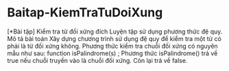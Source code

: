 # Baitap-KiemTraTuDoiXung
[*Bài tập] Kiểm tra từ đối xứng  đích Luyện tập sử dụng phương thức đệ quy.  Mô tả bài toán Xây dựng chương trình sử dụng đệ quy để kiểm tra một từ có phải là từ đối xứng không. Phương thức kiểm tra chuỗi đối xứng có nguyên mẫu như sau:  function isPalindrome(s) ; Phương thức isPalindrome() trả về true nếu chuỗi truyền vào là chuỗi đối xứng. Còn lại trả về false.

